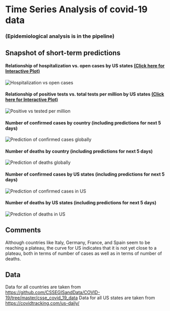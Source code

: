 # Time Series Analysis of covid-19 data

### (Epidemiological analysis is in the pipeline)

## Snapshot of short-term predictions

#### Relationship of hospitalization vs. open cases by US states [(Click here for Interactive Plot)](https://uzp5b63rpggwnmyj4tylzg-on.drv.tw/covid-19_html/hospitalizationVsOpenCases_USStates.html)
![Hospitalization vs open cases](screenshots/hospitalizationVsOpenCases_USStates.PNG)

#### Relationship of positive tests vs. total tests per million by US states [(Click here for Interactive Plot)](https://uzp5b63rpggwnmyj4tylzg-on.drv.tw/covid-19_html/positiveVsTestedPerMillion_USStates.html)
![Positive vs tested per million](screenshots/positiveVsTestedPerMillion_USStates.PNG)

#### Number of confirmed cases by country (including predictions for next 5 days)
![Prediction of confirmed cases globally](screenshots/predictions_covid-19_05042020.png)

#### Number of deaths by country (including predictions for next 5 days)
![Prediction of deaths globally](screenshots/predictions_covid-19_deaths_05042020.png)

#### Number of confirmed cases by US states (including predictions for next 5 days)
![Prediction of confirmed cases in US](screenshots/predictions_covid-19_USStates_05042020.png)

#### Number of deaths by US states (including predictions for next 5 days)
![Prediction of deaths in US](screenshots/predictions_covid-19_USStates_deaths_05042020.png)


## Comments

Although countries like Italy, Germany, France, and Spain seem to be reaching a plateau, the curve for US indicates that it is not yet close to a plateau, both in terms of number of cases as well as in terms of number of deaths.


## Data

Data for all countries are taken from https://github.com/CSSEGISandData/COVID-19/tree/master/csse_covid_19_data
Data for all US states are taken from https://covidtracking.com/us-daily/

